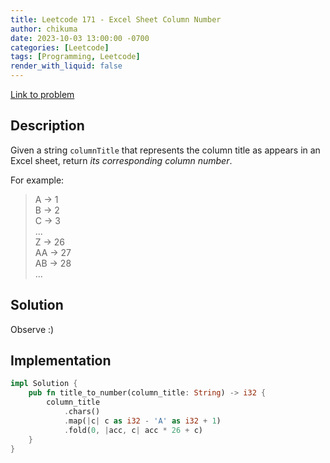 ```yaml
---
title: Leetcode 171 - Excel Sheet Column Number
author: chikuma
date: 2023-10-03 13:00:00 -0700
categories: [Leetcode]
tags: [Programming, Leetcode]
render_with_liquid: false
---
```


[Link to problem](https://leetcode.com/problems/excel-sheet-column-number/)

## Description

Given a string `columnTitle` that represents the column title as appears in an
Excel sheet, return *its corresponding column number*.

For example:

> A -> 1 \
> B -> 2 \
> C -> 3 \
> ... \
> Z -> 26 \
> AA -> 27 \
> AB -> 28 \
> ...

## Solution

Observe :)

## Implementation

```rust
impl Solution {
    pub fn title_to_number(column_title: String) -> i32 {
        column_title
            .chars()
            .map(|c| c as i32 - 'A' as i32 + 1)
            .fold(0, |acc, c| acc * 26 + c)
    }
}
```